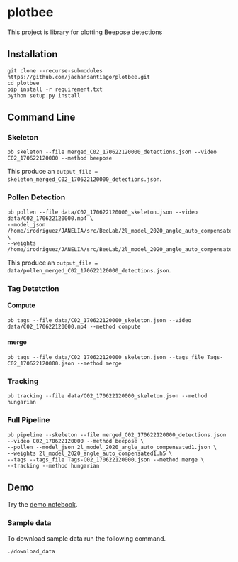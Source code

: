 # plotbee
This project is library for plotting Beepose detections

## Installation

```
git clone --recurse-submodules https://github.com/jachansantiago/plotbee.git
cd plotbee
pip install -r requirement.txt
python setup.py install
```

## Command Line

### Skeleton
```
pb skeleton --file merged_C02_170622120000_detections.json --video C02_170622120000 --method beepose
```
This produce an `output_file = skeleton_merged_C02_170622120000_detections.json`.

### Pollen Detection

```
pb pollen --file data/C02_170622120000_skeleton.json --video data/C02_170622120000.mp4 \
--model_json /home/irodriguez/JANELIA/src/BeeLab/2l_model_2020_angle_auto_compensated1.json \
--weights /home/irodriguez/JANELIA/src/BeeLab/2l_model_2020_angle_auto_compensated1.h5
```
This produce an `output_file = data/pollen_merged_C02_170622120000_detections.json`.

### Tag Detetction
#### Compute
```
pb tags --file data/C02_170622120000_skeleton.json --video data/C02_170622120000.mp4 --method compute
```

#### merge
```
pb tags --file data/C02_170622120000_skeleton.json --tags_file Tags-C02_170622120000.json --method merge
```

### Tracking
```
pb tracking --file data/C02_170622120000_skeleton.json --method hungarian
```

### Full Pipeline
```
pb pipeline --skeleton --file merged_C02_170622120000_detections.json --video C02_170622120000 --method beepose \
--pollen --model_json 2l_model_2020_angle_auto_compensated1.json \
--weights 2l_model_2020_angle_auto_compensated1.h5 \
--tags --tags_file Tags-C02_170622120000.json --method merge \
--tracking --method hungarian
```

## Demo

Try the [demo notebook](https://github.com/jachansantiago/plotbee/blob/master/notebooks/video_example.ipynb).

### Sample data
To download sample data run the following command.
```
./download_data
```


